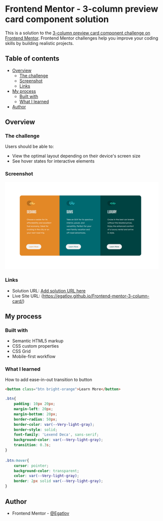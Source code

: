 # Frontend Mentor - 3-column preview card component solution

This is a solution to the [3-column preview card component challenge on Frontend Mentor](https://www.frontendmentor.io/challenges/3column-preview-card-component-pH92eAR2-). Frontend Mentor challenges help you improve your coding skills by building realistic projects. 

## Table of contents

- [Overview](#overview)
  - [The challenge](#the-challenge)
  - [Screenshot](#screenshot)
  - [Links](#links)
- [My process](#my-process)
  - [Built with](#built-with)
  - [What I learned](#what-i-learned)
- [Author](#author)

## Overview

### The challenge

Users should be able to:

- View the optimal layout depending on their device's screen size
- See hover states for interactive elements

### Screenshot

![](./design/screenshot-desktop.png)

### Links

- Solution URL: [Add solution URL here](https://your-solution-url.com)
- Live Site URL: (https://egatlov.github.io/Frontend-mentor-3-column-card/)

## My process

### Built with

- Semantic HTML5 markup
- CSS custom properties
- CSS Grid
- Mobile-first workflow

### What I learned

How to add ease-in-out transition to button

```html
<button class="btn bright-orange">Learn More</button>
```
```css
.btn{
	padding: 10px 20px;
	margin-left: 20px;
	margin-bottom: 20px;
	border-radius: 50px;
	border-color: var(--Very-light-gray);
	border-style: solid;
	font-family: 'Lexend Deca', sans-serif;
	background-color: var(--Very-light-gray);
	transition: 0.3s;
}

.btn:hover{
	cursor: pointer;
	background-color: transparent;
	color: var(--Very-light-gray);
	border: 2px solid var(--Very-light-gray);
}

```

## Author

- Frontend Mentor - [@Egatlov](https://www.frontendmentor.io/profile/Egatlov)